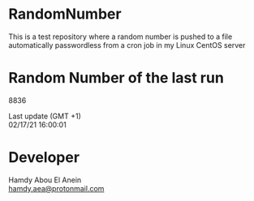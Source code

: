 # RandomNumber    
This is a test repository where a random number is pushed to a file automatically passwordless from a cron job in my Linux CentOS server    
# Random Number of the last run   
8836
      
Last update (GMT +1)    
02/17/21 16:00:01
# Developer    
Hamdy Abou El Anein   
hamdy.aea@protonmail.com
